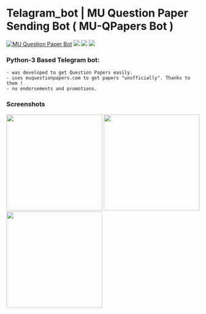 # Telagram_bot | MU Question Paper Sending Bot ( MU-QPapers Bot )
[![MU Question Paper Bot](https://img.shields.io/badge/Telegram-Bot-green.svg)](https://t.me/mu_qpaper_bot)
![](https://img.shields.io/badge/IBM%20Cloud-powered-blue.svg)
![](https://adityatelange.now.sh/api/muqpapers/userscount)
![](https://adityatelange.now.sh/api/muqpapers/querycount)

### Python-3 Based Telegram bot:

    - was developed to get Question Papers easily.
    - uses muquestionpapers.com to get papers "unofficially". Thanks to them !
    - no endorsements and promotions.

### Screenshots
<kbd><img width=250 src="https://i.ibb.co/r7MzPrk/0.png"></kbd> <kbd><img width=250 src="https://i.ibb.co/528Cnhh/1.png"></kbd> <kbd><img width=250 src="https://i.ibb.co/jkpnVdh/2.png"></kbd>